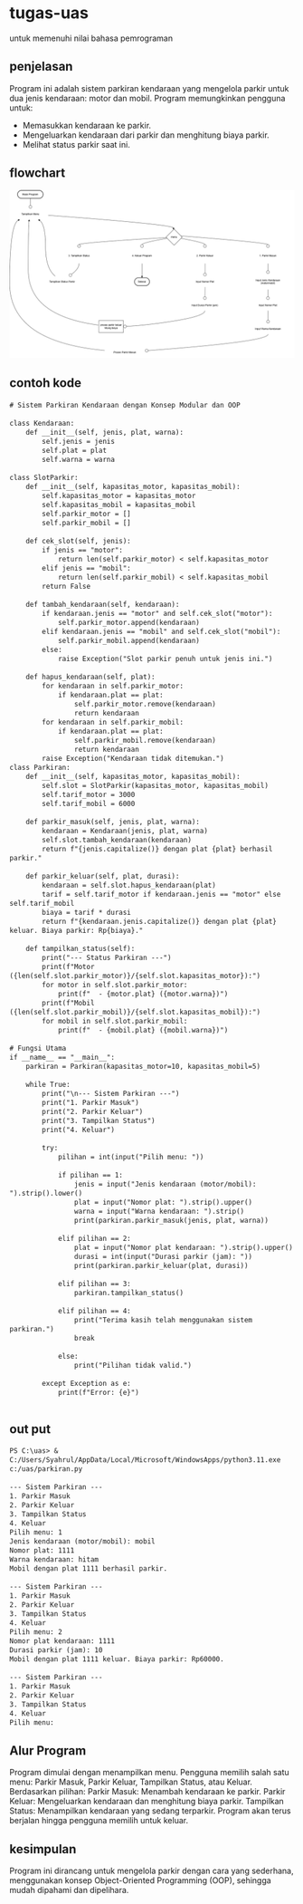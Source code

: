 # tugas-uas
untuk memenuhi nilai bahasa pemrograman 
## penjelasan
Program ini adalah sistem parkiran kendaraan yang mengelola parkir untuk dua jenis kendaraan: motor dan mobil. Program memungkinkan pengguna untuk:

- Memasukkan kendaraan ke parkir.
- Mengeluarkan kendaraan dari parkir dan menghitung biaya parkir.
- Melihat status parkir saat ini.

## flowchart
![flocart1](/flochart7.png)

## contoh kode
```
# Sistem Parkiran Kendaraan dengan Konsep Modular dan OOP

class Kendaraan:
    def __init__(self, jenis, plat, warna):
        self.jenis = jenis
        self.plat = plat
        self.warna = warna

class SlotParkir:
    def __init__(self, kapasitas_motor, kapasitas_mobil):
        self.kapasitas_motor = kapasitas_motor
        self.kapasitas_mobil = kapasitas_mobil
        self.parkir_motor = []
        self.parkir_mobil = []

    def cek_slot(self, jenis):
        if jenis == "motor":
            return len(self.parkir_motor) < self.kapasitas_motor
        elif jenis == "mobil":
            return len(self.parkir_mobil) < self.kapasitas_mobil
        return False

    def tambah_kendaraan(self, kendaraan):
        if kendaraan.jenis == "motor" and self.cek_slot("motor"):
            self.parkir_motor.append(kendaraan)
        elif kendaraan.jenis == "mobil" and self.cek_slot("mobil"):
            self.parkir_mobil.append(kendaraan)
        else:
            raise Exception("Slot parkir penuh untuk jenis ini.")

    def hapus_kendaraan(self, plat):
        for kendaraan in self.parkir_motor:
            if kendaraan.plat == plat:
                self.parkir_motor.remove(kendaraan)
                return kendaraan
        for kendaraan in self.parkir_mobil:
            if kendaraan.plat == plat:
                self.parkir_mobil.remove(kendaraan)
                return kendaraan
        raise Exception("Kendaraan tidak ditemukan.")
class Parkiran:
    def __init__(self, kapasitas_motor, kapasitas_mobil):
        self.slot = SlotParkir(kapasitas_motor, kapasitas_mobil)
        self.tarif_motor = 3000
        self.tarif_mobil = 6000

    def parkir_masuk(self, jenis, plat, warna):
        kendaraan = Kendaraan(jenis, plat, warna)
        self.slot.tambah_kendaraan(kendaraan)
        return f"{jenis.capitalize()} dengan plat {plat} berhasil parkir."

    def parkir_keluar(self, plat, durasi):
        kendaraan = self.slot.hapus_kendaraan(plat)
        tarif = self.tarif_motor if kendaraan.jenis == "motor" else self.tarif_mobil
        biaya = tarif * durasi
        return f"{kendaraan.jenis.capitalize()} dengan plat {plat} keluar. Biaya parkir: Rp{biaya}."

    def tampilkan_status(self):
        print("--- Status Parkiran ---")
        print(f"Motor ({len(self.slot.parkir_motor)}/{self.slot.kapasitas_motor}):")
        for motor in self.slot.parkir_motor:
            print(f"  - {motor.plat} ({motor.warna})")
        print(f"Mobil ({len(self.slot.parkir_mobil)}/{self.slot.kapasitas_mobil}):")
        for mobil in self.slot.parkir_mobil:
            print(f"  - {mobil.plat} ({mobil.warna})")

# Fungsi Utama
if __name__ == "__main__":
    parkiran = Parkiran(kapasitas_motor=10, kapasitas_mobil=5)

    while True:
        print("\n--- Sistem Parkiran ---")
        print("1. Parkir Masuk")
        print("2. Parkir Keluar")
        print("3. Tampilkan Status")
        print("4. Keluar")

        try:
            pilihan = int(input("Pilih menu: "))

            if pilihan == 1:
                jenis = input("Jenis kendaraan (motor/mobil): ").strip().lower()
                plat = input("Nomor plat: ").strip().upper()
                warna = input("Warna kendaraan: ").strip()
                print(parkiran.parkir_masuk(jenis, plat, warna))

            elif pilihan == 2:
                plat = input("Nomor plat kendaraan: ").strip().upper()
                durasi = int(input("Durasi parkir (jam): "))
                print(parkiran.parkir_keluar(plat, durasi))

            elif pilihan == 3:
                parkiran.tampilkan_status()

            elif pilihan == 4:
                print("Terima kasih telah menggunakan sistem parkiran.")
                break

            else:
                print("Pilihan tidak valid.")

        except Exception as e:
            print(f"Error: {e}")


```

## out put
```
PS C:\uas> & C:/Users/Syahrul/AppData/Local/Microsoft/WindowsApps/python3.11.exe c:/uas/parkiran.py

--- Sistem Parkiran ---
1. Parkir Masuk
2. Parkir Keluar
3. Tampilkan Status
4. Keluar
Pilih menu: 1
Jenis kendaraan (motor/mobil): mobil
Nomor plat: 1111
Warna kendaraan: hitam
Mobil dengan plat 1111 berhasil parkir.

--- Sistem Parkiran ---
1. Parkir Masuk
2. Parkir Keluar
3. Tampilkan Status
4. Keluar
Pilih menu: 2
Nomor plat kendaraan: 1111
Durasi parkir (jam): 10
Mobil dengan plat 1111 keluar. Biaya parkir: Rp60000.

--- Sistem Parkiran ---
1. Parkir Masuk
2. Parkir Keluar
3. Tampilkan Status
4. Keluar
Pilih menu:
```
## Alur Program
Program dimulai dengan menampilkan menu.
Pengguna memilih salah satu menu: Parkir Masuk, Parkir Keluar, Tampilkan Status, atau Keluar.
Berdasarkan pilihan:
Parkir Masuk: Menambah kendaraan ke parkir.
Parkir Keluar: Mengeluarkan kendaraan dan menghitung biaya parkir.
Tampilkan Status: Menampilkan kendaraan yang sedang terparkir.
Program akan terus berjalan hingga pengguna memilih untuk keluar.

## kesimpulan
Program ini dirancang untuk mengelola parkir dengan cara yang sederhana, menggunakan konsep Object-Oriented Programming (OOP), sehingga mudah dipahami dan dipelihara.
